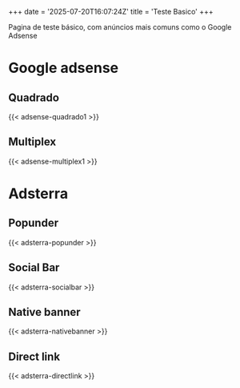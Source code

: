 +++
date = '2025-07-20T16:07:24Z'
title = 'Teste Basico'
+++

Pagina de teste básico, com anúncios mais comuns como o Google Adsense

# Google adsense
## Quadrado
{{< adsense-quadrado1 >}}

## Multiplex
{{< adsense-multiplex1 >}}


# Adsterra

## Popunder
{{< adsterra-popunder >}}

## Social Bar
{{< adsterra-socialbar >}}

## Native banner
{{< adsterra-nativebanner >}}

## Direct link
{{< adsterra-directlink >}}